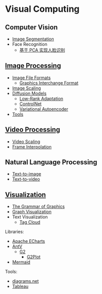 # Visual Computing
## Computer Vision
- [Image Segmentation](Computer%20Vision/Image%20Segmentation.md)
- Face Recognition
  - [基于 PCA 实现人脸识别](Computer%20Vision/Face%20Recognition/基于%20PCA%20实现人脸识别.md)

## [Image Processing](Image%20Processing/README.md)
- [Image File Formats](Image%20Processing/File%20Formats/README.md)
  - [Graphics Interchange Format](Image%20Processing/File%20Formats/GIF.md)
- [Image Scaling](Image%20Processing/Image%20Scaling/README.md)
- [Diffusion Models](Image%20Processing/Diffusion%20Models/README.md)
  - [Low-Rank Adaptation](Image%20Processing/Diffusion%20Models/LoRA.md)
  - [ControlNet](Image%20Processing/Diffusion%20Models/ControlNet.md)
  - [Variational Autoencoder](Image%20Processing/Diffusion%20Models/VAE.md)
- [Tools](Image%20Processing/Tools.md)

## [Video Processing](Video%20Processing/README.md)
- [Video Scaling](Video%20Processing/Video%20Scaling.md)
- [Frame Interpolation](Video%20Processing/Frame%20Interpolation.md)

## Natural Language Processing
- [Text-to-image](NLP/Text-to-image/README.md)
- [Text-to-video](NLP/Text-to-video/README.md)

## [Visualization](Visualization/README.md)
- [The Grammar of Graphics](Visualization/The%20Grammar%20of%20Graphics.md)
- [Graph Visualization](Visualization/Graph/README.md)
- Text Visualization
  - [Tag Cloud](Visualization/Text/Tag%20Cloud.md)

Libraries:
- [Apache ECharts](Visualization/Libraries/ECharts/README.md)
- [AntV](Visualization/Libraries/AntV/README.md)
  - [G2](Visualization/Libraries/AntV/G2.md)
    - [G2Plot](Visualization/Libraries/AntV/G2Plot.md)
- [Mermaid](Visualization/Libraries/Mermaid/README.md)

Tools:
- [diagrams.net](Visualization/Tools/diagrams.net.md)
- [Tableau](Visualization/Tools/Tableau.md)